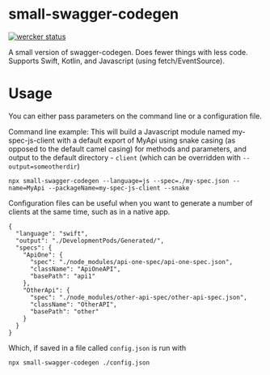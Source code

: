 # small-swagger-codegen

[![wercker status](https://app.wercker.com/status/3da8a3d8992ce63c2db82c29f02a584b/s/master "wercker status")](https://app.wercker.com/project/byKey/3da8a3d8992ce63c2db82c29f02a584b)

A small version of swagger-codegen. Does fewer things with less code. Supports Swift, Kotlin, and Javascript (using fetch/EventSource).

Usage
=====
You can either pass parameters on the command line or a configuration file.

Command line example:
This will build a Javascript module named my-spec-js-client with a default export of MyApi using snake casing (as opposed to the default camel casing) for methods and parameters, and output to the default directory - `client` (which can be overridden with `--output=someotherdir`)
```
npx small-swagger-codegen --language=js --spec=./my-spec.json --name=MyApi --packageName=my-spec-js-client --snake
```

Configuration files can be useful when you want to generate a number of clients at the same time, such as in a native app.

```
{
  "language": "swift",
  "output": "./DevelopmentPods/Generated/",
  "specs": {
    "ApiOne": {
      "spec": "./node_modules/api-one-spec/api-one-spec.json",
      "className": "ApiOneAPI",
      "basePath": "api1"
    },
    "OtherApi": {
      "spec": "./node_modules/other-api-spec/other-api-spec.json",
      "className": "OtherAPI",
      "basePath": "other"
    }
  }
}
```

Which, if saved in a file called `config.json` is run with
```
npx small-swagger-codegen ./config.json
```
